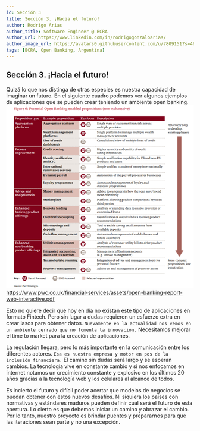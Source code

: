```yaml
---
id: Sección 3
title: Sección 3. ¡Hacia el futuro!
author: Rodrigo Arias	
author_title: Software Engineer @ BCRA
author_url: https://www.linkedin.com/in/rodrigogonzaloarias/
author_image_url: https://avatars0.githubusercontent.com/u/7809151?s=460&u=b092d09db6eaadff118e0a691095f67ac79b4a8e&v=4
tags: [BCRA, Open Banking, Argentina]
---
```

## Sección 3. ¡Hacia el futuro!
Quizá lo que nos distinga de otras especies es nuestra capacidad de imaginar un futuro.<!--truncate-->
En el siguiente cuadro podemos ver algunos ejemplos de aplicaciones que se pueden crear teniendo un ambiente open banking.
![Ejemplo Apps](../static/img/blog.png)
https://www.pwc.co.uk/financial-services/assets/open-banking-report-web-interactive.pdf

Esto no quiere decir que hoy en día no existan este tipo de aplicaciones en formato Fintech. 
Pero sin lugar a dudas requieren un esfuerzo extra en crear lasos para obtener datos. `Nuevamente en la actualidad nos vemos en un ambiente cerrado que no fomenta la innovación.` Necesitamos mejorar el time to market para la creación de aplicaciones. 

La regulación llegara, pero lo más importante en la comunicación entre los diferentes actores. 
`Esa es nuestra empresa y motor en pos de la inclusión financiera.` El camino sin dudas será largo y se esperan cambios. La tecnología vive en constante cambio y si nos enfocamos en internet notamos un crecimiento constante y explosivo en los últimos 20
 años gracias a la tecnología web y los celulares al alcance de todos. 
 
Es incierto el futuro y difícil poder acertar que modelos de negocios se puedan obtener con estos nuevos desafíos. 
Ni siquiera los países con normativas y estándares maduros pueden definir cuál será el futuro de esta apertura.
Lo cierto es que debemos iniciar un camino y abrazar el cambio.
Por lo tanto, nuestro proyecto es brindar puentes y prepararnos para que las iteraciones sean parte y no una excepción.